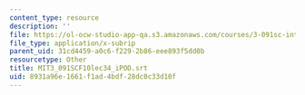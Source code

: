 ```yaml
---
content_type: resource
description: ''
file: https://ol-ocw-studio-app-qa.s3.amazonaws.com/courses/3-091sc-introduction-to-solid-state-chemistry-fall-2010/8931a96e1661f1ad4bdf28dc0c33d10f_MIT3_091SCF10lec34_iPOD.srt
file_type: application/x-subrip
parent_uid: 31cd4459-a0c6-f229-2b86-eee893f5dd0b
resourcetype: Other
title: MIT3_091SCF10lec34_iPOD.srt
uid: 8931a96e-1661-f1ad-4bdf-28dc0c33d10f
---
```


